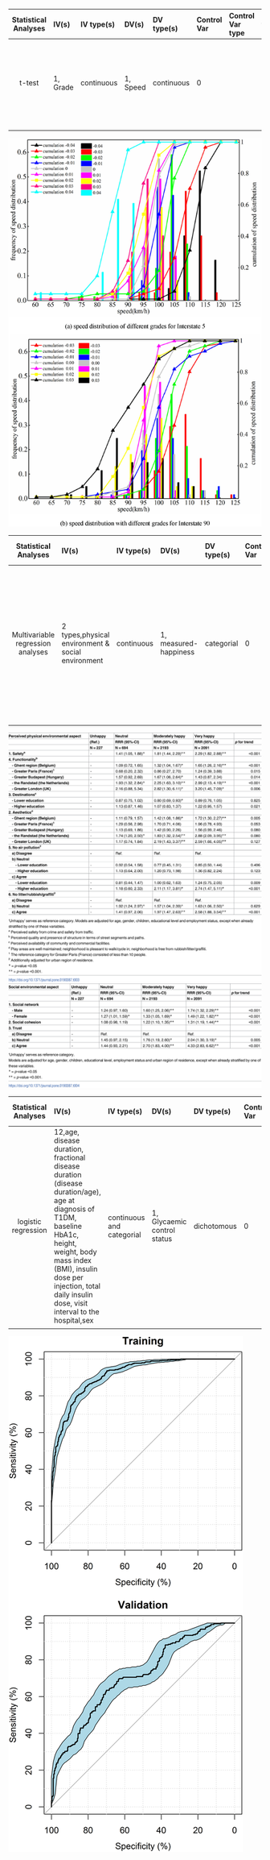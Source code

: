 
| **Statistical Analyses**	|  **IV(s)**  |  **IV type(s)** |  **DV(s)**  |  **DV type(s)**  |  **Control Var** | **Control Var type**  | **Question to be answered** | **_H0_** | **alpha** | **link to paper**| 
|:----------:|:----------|:------------|:-------------|:-------------|:------------|:------------- |:------------------|:----:|:-------:|:-------|
t-test	| 1, Grade | continuous | 1, Speed| continuous | 0 |  | 	Does Grade variation on interstate highways affect the speed? | The average speed for the grade i = the expected speed at the grade i  | 0.05 | [Evaluating the impacts of grades on vehicular speeds on interstate highways](https://journals.plos.org/plosone/article?id=10.1371/journal.pone.0184142) |
  |||||||||
  
![image](https://github.com/YuchenDing/PUI2018_yd1402/blob/master/HW6_yd1402/t-test.PNG)


| **Statistical Analyses**	|  **IV(s)**  |  **IV type(s)** |  **DV(s)**  |  **DV type(s)**  |  **Control Var** | **Control Var type**  | **Question to be answered** | **_H0_** | **alpha** | **link to paper**| 
|:----------:|:----------|:------------|:-------------|:-------------|:------------|:------------- |:------------------|:----:|:-------:|:-------|
Multivariable regression analyses	| 2 types,physical environment & social environment | continuous | 1, measured-happiness| categorial | 0 |  | 	Do physical environment and social environment factors relate to  happiness in European adults? | Measured-happiness of People living in higher scales of physical and social environment = measured-happiness of people living in lower scales of physical and social environment  | 0.05 | [Contextual correlates of happiness in European adults](https://journals.plos.org/plosone/article?id=10.1371/journal.pone.0190387) |
  |||||||||

![image](https://github.com/YuchenDing/PUI2018_yd1402/blob/master/HW6_yd1402/correlation1.PNG)
![image](https://github.com/YuchenDing/PUI2018_yd1402/blob/master/HW6_yd1402/correlation2.PNG)


| **Statistical Analyses**	|  **IV(s)**  |  **IV type(s)** |  **DV(s)**  |  **DV type(s)**  |  **Control Var** | **Control Var type**  | **Question to be answered** | **_H0_** | **alpha** | **link to paper**| 
|:----------:|:----------|:------------|:-------------|:-------------|:------------|:------------- |:------------------|:----:|:-------:|:-------|
logistic regression	| 12,age, disease duration, fractional disease duration (disease duration/age), age at diagnosis of T1DM, baseline HbA1c, height, weight, body mass index (BMI), insulin dose per injection, total daily insulin dose, visit interval to the hospital,sex | continuous and categorial | 1, Glycaemic control status| dichotomous | 0 |  | 	What are the odds probability of the satisfactory glycaemic control as patient characteristics changes? | HbA1c( patient characteristics i) = HbA1c( patient characteristics j)  | 0.05 | [Prediction of glycaemic control in young children and adolescents with type 1 diabetes mellitus using mixed-effects logistic regression modelling](https://journals.plos.org/plosone/article?id=10.1371/journal.pone.0182181) |
  |||||||||

![image](https://github.com/YuchenDing/PUI2018_yd1402/blob/master/HW6_yd1402/logistic%20regression.PNG)
